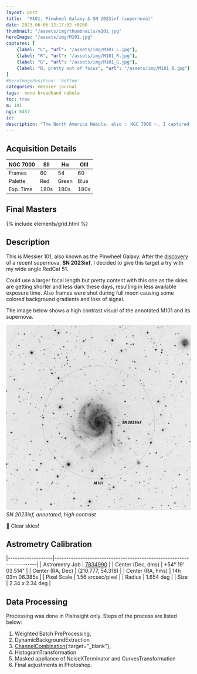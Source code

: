 ```yaml
---
layout: post
title:  "M101, Pinwheel Galaxy & SN 2023ixf (supernova)"
date: 2023-06-06 12:17:32 +0200
thumbnail: "/assets/img/thumbnails/m101.jpg"
heroImage: "/assets/img/M101.jpg"
captures: [
    {label: "L", "url": "/assets/img/M101_L.jpg"},
    {label: "R", "url": "/assets/img/M101_R.jpg"},
    {label: "G", "url": "/assets/img/M101_G.jpg"},
    {label: "B, pretty out of focus", "url": "/assets/img/M101_B.jpg"}
]
#heroImagePosition: 'bottom'
categories: messier journal
tags:  mono broadband nebula
toc: true
m: 101
ngc: 5457
ic:
description: "The North America Nebula, also ✨ NGC 7000 ✨. I captured it about a year ago using DSLR but decided to finally pull the trigger and get some narrowband filters."
---
```


## Acquisition Details

| NGC 7000  | SII      | Hα       | OIII     |
|-----------|----------|----------|----------|
| Frames    | 60       | 54       | 60       |
| Palette   | Red      | Green    | Blue     |
| Exp. Time | 180s     | 180s     | 180s     |

## Final Masters

{% include elements/grid.html %}

[//]: # (## Annotated Masters)

[//]: # (![]&#40;/assets/img/M101_SN2023ixf.jpg&#41;)

[//]: # (*SN 2023ixf, annotated*)


## Description
This is Messier 101, also known as the Pinwheel Galaxy. After the [discovery](https://science.nasa.gov/supernova-discovered-nearby-spiral-galaxy-m101)
of a recent supernova, **SN 2023ixf**, I decided to give this target a try with my wide angle RedCat 51.

Could use a larger focal length but pretty content with this one as the skies are getting shorter and less dark these days, 
resulting in less available exposure time. Also frames were shot during full moon causing some colored background gradients and loss of signal.

The image below shows a high contrast visual of the annotated M101 and its supernova.

![](/assets/img/M101_WB_SN2023ixf.jpg)
*SN 2023ixf, annotated, high contrast*


🔭 Clear skies!

## Astrometry Calibration

|-------------------|----------------------------------------------------------------------|
| Astrometry Job    | [7834990](https://nova.astrometry.net/status/7834990) |
| Center (Dec, dms) | +54° 19' 03.514"                                                     |
| Center (RA, Dec)  | (210.777, 54.318)                                                    |
| Center (RA, hms)  | 14h 03m 06.385s                                                      |
| Pixel Scale       | 1.56 arcsec/pixel                                                    |
| Radius            | 1.654 deg                                                           |
| Size              | 2.34 x 2.34 deg                                                      |

## Data Processing

Processing was done in PixInsight only. Steps of the process are listed below:

1. Weighted Batch PreProcessing,
2. DynamicBackgroundExtraction
3. [ChannelCombination](https://pixinsight.com/doc/tools/ChannelCombination/ChannelCombination.html){:target="_blank"}, 
4. HistogramTransformation
5. Masked appliance of NoiseXTerminator and CurvesTransformation
6. Final adjustments in Photoshop.

